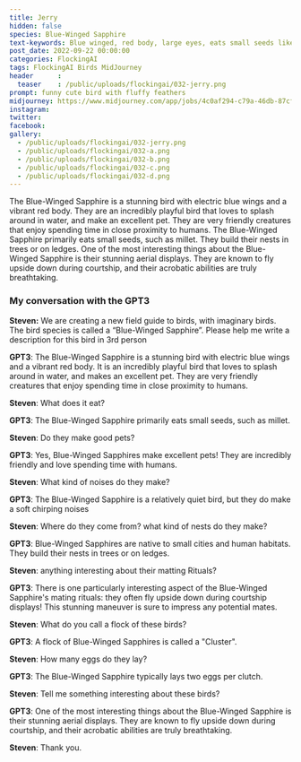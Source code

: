 ```yaml
---
title: Jerry
hidden: false
species: Blue-Winged Sapphire
text-keywords: Blue winged, red body, large eyes, eats small seeds like millet, plays in the water, makes good pets, likes human habitat like small cities, Feeds on the ground flocks of 8-30. Calls and rather short bill. As they grow older they lose all of their color.
post_date: 2022-09-22 00:00:00
categories: FlockingAI
tags: FlockingAI Birds MidJourney 
header      :
  teaser    : /public/uploads/flockingai/032-jerry.png
prompt: funny cute bird with fluffy feathers
midjourney: https://www.midjourney.com/app/jobs/4c0af294-c79a-46db-87cf-8a107a056b42
instagram: 
twitter: 
facebook: 
gallery: 
  - /public/uploads/flockingai/032-jerry.png
  - /public/uploads/flockingai/032-a.png
  - /public/uploads/flockingai/032-b.png
  - /public/uploads/flockingai/032-c.png
  - /public/uploads/flockingai/032-d.png
---
```


The Blue-Winged Sapphire is a stunning bird with electric blue wings and a vibrant red body. They are an incredibly playful bird that loves to splash around in water, and make an excellent pet. They are very friendly creatures that enjoy spending time in close proximity to humans. The Blue-Winged Sapphire primarily eats small seeds, such as millet. They build their nests in trees or on ledges. One of the most interesting things about the Blue-Winged Sapphire is their stunning aerial displays. They are known to fly upside down during courtship, and their acrobatic abilities are truly breathtaking.

### My conversation with the GPT3

**Steven:** We are creating a new field guide to birds, with imaginary birds. The bird species is called a “Blue-Winged Sapphire”. Please help me write a description for this bird in 3rd person

**GPT3**: The Blue-Winged Sapphire is a stunning bird with electric blue wings and a vibrant red body. It is an incredibly playful bird that loves to splash around in water, and makes an excellent pet. They are very friendly creatures that enjoy spending time in close proximity to humans.

**Steven**: What does it eat?

**GPT3**: The Blue-Winged Sapphire primarily eats small seeds, such as millet.

**Steven**: Do they make good pets?

**GPT3**: Yes, Blue-Winged Sapphires make excellent pets! They are incredibly friendly and love spending time with humans.

**Steven**: What kind of noises do they make?

**GPT3**: The Blue-Winged Sapphire is a relatively quiet bird, but they do make a soft chirping noises

**Steven**: Where do they come from? what kind of nests do they make?

**GPT3**: Blue-Winged Sapphires are native to small cities and human habitats. They build their nests in trees or on ledges.

**Steven**: anything interesting about their matting Rituals?

**GPT3**: There is one particularly interesting aspect of the Blue-Winged Sapphire's mating rituals: they often fly upside down during courtship displays! This stunning maneuver is sure to impress any potential mates.

**Steven**: What do you call a flock of these birds?

**GPT3**: A flock of Blue-Winged Sapphires is called a "Cluster".

**Steven**: How many eggs do they lay?

**GPT3**: The Blue-Winged Sapphire typically lays two eggs per clutch.

**Steven**: Tell me something interesting about these birds?

**GPT3**: One of the most interesting things about the Blue-Winged Sapphire is their stunning aerial displays. They are known to fly upside down during courtship, and their acrobatic abilities are truly breathtaking.

**Steven**: Thank you.
